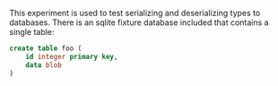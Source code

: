 This experiment is used to test serializing and deserializing types to
databases. There is an sqlite fixture database included that contains a
single table:

```sql
create table foo (
    id integer primary key,
    data blob
)
```
